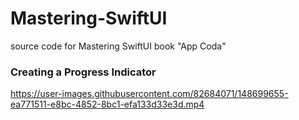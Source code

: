 # Mastering-SwiftUI
source code for Mastering SwiftUI book "App Coda"


### Creating a Progress Indicator
https://user-images.githubusercontent.com/82684071/148699655-ea771511-e8bc-4852-8bc1-efa133d33e3d.mp4

